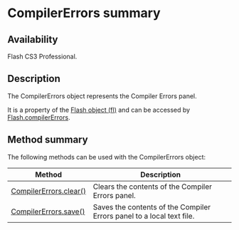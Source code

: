 # CompilerErrors summary

## Availability

Flash CS3 Professional.

## Description

The CompilerErrors object represents the Compiler Errors panel.

It is a property of the [Flash object (fl)](../Flash_object/Flash_summary.md) and can be accessed by [Flash.compilerErrors](../Flash_object/Flash10.md).

## Method summary

The following methods can be used with the CompilerErrors object:

| **Method** | **Description** |
| --- | --- |
| [CompilerErrors.clear()](../CompilerErrors_object/CompilerErrors.md) | Clears the contents of the Compiler Errors panel. |
| [CompilerErrors.save()](../CompilerErrors_object/CompilerErrors1.md) | Saves the contents of the Compiler Errors panel to a local text file. |
